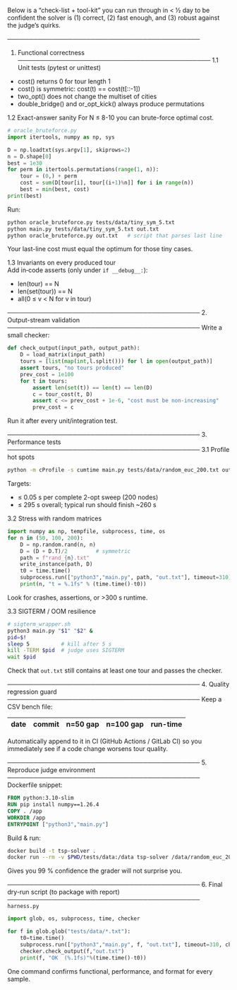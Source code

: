 Below is a “check-list + tool-kit” you can run through in < ½ day to be confident the solver is (1) correct, (2) fast enough, and (3) robust against the judge’s quirks.


────────────────────────────────────────────
1.  Functional correctness
────────────────────────────────────────────
1.1  Unit tests (pytest or unittest)
- cost() returns 0 for tour length 1
- cost() is symmetric: cost(t) == cost(t[::-1])
- two_opt() does not change the multiset of cities
- double_bridge() and or_opt_kick() always produce permutations

1.2  Exact-answer sanity
For N ≤ 8-10 you can brute-force optimal cost.

```python
# oracle_bruteforce.py
import itertools, numpy as np, sys

D = np.loadtxt(sys.argv[1], skiprows=2)
n = D.shape[0]
best = 1e30
for perm in itertools.permutations(range(1, n)):
    tour = (0,) + perm
    cost = sum(D[tour[i], tour[(i+1)%n]] for i in range(n))
    best = min(best, cost)
print(best)
```

Run:

```bash
python oracle_bruteforce.py tests/data/tiny_sym_5.txt
python main.py tests/data/tiny_sym_5.txt out.txt
python oracle_bruteforce.py out.txt   # script that parses last line
```

Your last-line cost must equal the optimum for those tiny cases.

1.3  Invariants on every produced tour  
Add in‐code asserts (only under `if __debug__:`):
- len(tour) == N  
- len(set(tour)) == N  
- all(0 ≤ v < N for v in tour)

────────────────────────────────────────────
2.  Output-stream validation
────────────────────────────────────────────
Write a small checker:

```python
def check_output(input_path, output_path):
    D = load_matrix(input_path)
    tours = [list(map(int,l.split())) for l in open(output_path)]
    assert tours, "no tours produced"
    prev_cost = 1e100
    for t in tours:
        assert len(set(t)) == len(t) == len(D)
        c = tour_cost(t, D)
        assert c <= prev_cost + 1e-6, "cost must be non-increasing"
        prev_cost = c
```

Run it after every unit/integration test.

────────────────────────────────────────────
3.  Performance tests
────────────────────────────────────────────
3.1  Profile hot spots  
```bash
python -m cProfile -s cumtime main.py tests/data/random_euc_200.txt out.txt
```
Targets:
- ≤ 0.05 s per complete 2-opt sweep (200 nodes)  
- ≤ 295 s overall; typical run should finish ~260 s

3.2  Stress with random matrices  
```python
import numpy as np, tempfile, subprocess, time, os
for n in (50, 100, 200):
    D = np.random.rand(n, n)
    D = (D + D.T)/2         # symmetric
    path = f"rand_{n}.txt"
    write_instance(path, D)
    t0 = time.time()
    subprocess.run(["python3","main.py", path, "out.txt"], timeout=310)
    print(n, "t = %.1fs" % (time.time()-t0))
```

Look for crashes, assertions, or >300 s runtime.

3.3  SIGTERM / OOM resilience  
```bash
# sigterm_wrapper.sh
python3 main.py "$1" "$2" &
pid=$!
sleep 5          # kill after 5 s
kill -TERM $pid  # judge uses SIGTERM
wait $pid
```
Check that `out.txt` still contains at least one tour and passes the checker.

────────────────────────────────────────────
4.  Quality regression guard
────────────────────────────────────────────
Keep a CSV bench file:

| date | commit | n=50 gap | n=100 gap | run-time |
|------|--------|----------|-----------|----------|

Automatically append to it in CI (GitHub Actions / GitLab CI) so you immediately see if a code change worsens tour quality.

────────────────────────────────────────────
5.  Reproduce judge environment
────────────────────────────────────────────
Dockerfile snippet:

```dockerfile
FROM python:3.10-slim
RUN pip install numpy==1.26.4
COPY . /app
WORKDIR /app
ENTRYPOINT ["python3","main.py"]
```

Build & run:

```bash
docker build -t tsp-solver .
docker run --rm -v $PWD/tests/data:/data tsp-solver /data/random_euc_200.txt /tmp/out.txt
```

Gives you 99 % confidence the grader will not surprise you.

────────────────────────────────────────────
6.  Final dry-run script (to package with report)
────────────────────────────────────────────
`harness.py`

```python
import glob, os, subprocess, time, checker

for f in glob.glob("tests/data/*.txt"):
    t0=time.time()
    subprocess.run(["python3","main.py", f, "out.txt"], timeout=310, check=True)
    checker.check_output(f,"out.txt")
    print(f, "OK  (%.1fs)"%(time.time()-t0))
```

One command confirms functional, performance, and format for every sample.

